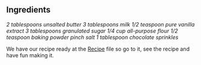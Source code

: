 ## Ingredients
*2 tablespoons unsalted butter*
*3 tablespoons milk*
*1/2 teaspoon pure vanilla extract*
*3 tablespoons granulated sugar*
*1/4 cup all-purpose flour*
*1/2 teaspoon baking powder*
*pinch salt*
*1 tablespoon chocolate sprinkles*

We have our recipe ready at the [Recipe](Recipe.md) file so go to it, see the recipe and have fun making it.